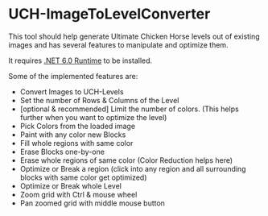 # UCH-ImageToLevelConverter

This tool should help generate Ultimate Chicken Horse levels out of existing images and has several features to manipulate and optimize them.

It requires [.NET 6.0 Runtime](https://dotnet.microsoft.com/en-us/download/dotnet/6.0/runtime) to be installed.

Some of the implemented features are:
- Convert Images to UCH-Levels
- Set the number of Rows & Columns of the Level
- [optional & recommended] Limit the number of colors. (This helps further when you want to optimize the level)
- Pick Colors from the loaded image
- Paint with any color new Blocks
- Fill whole regions with same color
- Erase Blocks one-by-one
- Erase whole regions of same color (Color Reduction helps here)
- Optimize or Break a region (click into any region and all surrounding blocks with same color get optimized)
- Optimize or Break whole Level
- Zoom grid with Ctrl & mouse wheel
- Pan zoomed grid with middle mouse button